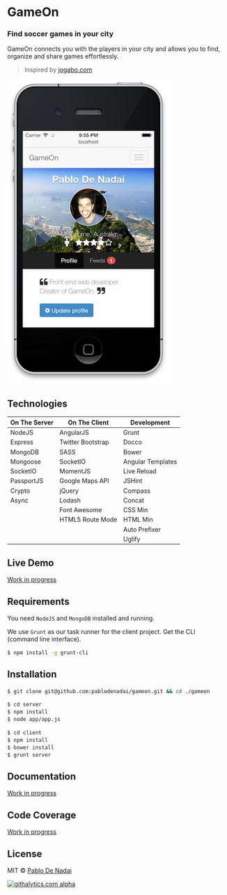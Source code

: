 GameOn
======

### Find soccer games in your city
GameOn connects you with the players in your city and allows you to find, organize and share games effortlessly.

> Inspired by [jogabo.com](http://www.jogabo.com)

![Screenshot](/screenshot.png)

Technologies
------------

| On The Server  | On The Client | Development |
| -------------- |---------------| ------------|
| NodeJS | AngularJS | Grunt |
| Express | Twitter Bootstrap | Docco |
| MongoDB | SASS | Bower |
| Mongoose | SocketIO | Angular Templates |
| SocketIO | MomentJS | Live Reload |
| PassportJS | Google Maps API | JSHint |
| Crypto | jQuery | Compass |
| Async | Lodash | Concat |
|  | Font Awesome | CSS Min |
|  | HTML5 Route Mode | HTML Min |
|  |  | Auto Prefixer |
|  |  | Uglify |

Live Demo
---------

[Work in progress](http://www.wip.com)

Requirements
------------

You need `NodeJS` and `MongoDB` installed and running.

We use `Grunt` as our task runner for the client project. Get the CLI (command line interface).

```bash
$ npm install -g grunt-cli
```

Installation
------------

```bash
$ git clone git@github.com:pablodenadai/gameon.git && cd ./gameon
```

```bash
$ cd server
$ npm install
$ node app/app.js
```

```bash
$ cd client
$ npm install
$ bower install
$ grunt server
```

Documentation
-------------

[Work in progress](http://www.wip.com)

Code Coverage
-------------

[Work in progress](http://www.wip.com)

License
-------

MIT © [Pablo De Nadai](http://www.twitter.com/pablodenadai)

[![githalytics.com alpha](https://cruel-carlota.pagodabox.com/7da1667e7af286435d4348d18b6a52a6 "githalytics.com")](http://githalytics.com/pablodenadai/GameOn)
